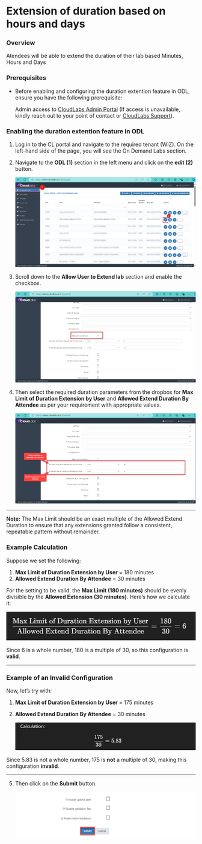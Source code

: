 # Extension of duration based on hours and days

### Overview

   Atendees will be able to extend the duration of their lab based Minutes, Hours and Days 

### Prerequisites

- Before enabling and configuring the duration extention feature in ODL, ensure you have the following prerequisite:
  
  Admin access to [CloudLabs Admin Portal](https://admin.cloudlabs.ai/) (If access is unavailable, kindly reach out to your point of contact or [CloudLabs Support](https://docs.cloudlabs.ai/RequestSupport)).

### Enabling the duration extention feature in ODL

1. Log in to the CL portal and navigate to the required tenant (WIZ). On the left-hand side of the page, you will see the On Demand Labs section.

2. Navigate to the **ODL (1)** section in the left menu and click on the **edit (2)** button.

   ![](./img/01.png)

3. Scroll down to the **Allow User to Extend lab** section and enable the checkbox. 

   ![](./img/02.png)

4. Then select the required duration parameters from the dropbox for **Max Limit of Duration Extension by User** and **Allowed Extend Duration By Attendee** as per your requirement with appropriate values.

   ![](./img/03.png)


---
**Note:** The Max Limit should be an exact multiple of the Allowed Extend Duration to ensure that any extensions granted follow a consistent, repeatable pattern without remainder.


### Example Calculation

Suppose we set the following:

1. **Max Limit of Duration Extension by User** = 180 minutes
2. **Allowed Extend Duration By Attendee** = 30 minutes

For the setting to be valid, the **Max Limit (180 minutes)** should be evenly divisible by the **Allowed Extension (30 minutes)**. Here’s how we calculate it:


   ![](./img/3.1.png)

Since 6 is a whole number, 180 is a multiple of 30, so this configuration is **valid**.

---

### Example of an Invalid Configuration

Now, let’s try with:

1. **Max Limit of Duration Extension by User** = 175 minutes
2. **Allowed Extend Duration By Attendee** = 30 minutes


   ![](./img/3.2.png)


Since 5.83 is not a whole number, 175 is **not** a multiple of 30, making this configuration **invalid**.

---

5. Then click on the **Submit** button.

   ![](./img/04.png)




